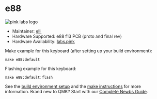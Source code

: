 # e88

![pink labs logo](https://cdn.shopify.com/s/files/1/0302/4198/0548/files/logo_x60.png?v=1579122787)

* Maintainer: [elli](https://github.com/2-n)
* Hardware Supported: e88 f13 PCB (proto and final rev)
* Hardware Availability: [labs.pink](http://www.labs.pink/)

Make example for this keyboard (after setting up your build environment):

    make e88:default

Flashing example for this keyboard:

    make e88:default:flash

See the [build environment setup](https://docs.qmk.fm/#/getting_started_build_tools) and the [make instructions](https://docs.qmk.fm/#/getting_started_make_guide) for more information. Brand new to QMK? Start with our [Complete Newbs Guide](https://docs.qmk.fm/#/newbs).
